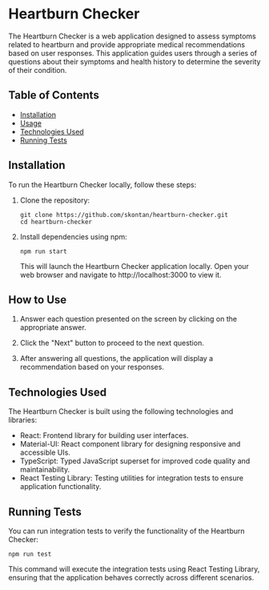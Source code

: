 # Heartburn Checker

The Heartburn Checker is a web application designed to assess symptoms related to heartburn and provide appropriate medical recommendations based on user responses. This application guides users through a series of questions about their symptoms and health history to determine the severity of their condition.

## Table of Contents

- [Installation](#installation)
- [Usage](#usage)
- [Technologies Used](#technologies-used)
- [Running Tests](#running-tests)

## Installation

To run the Heartburn Checker locally, follow these steps:

1. Clone the repository:

   ```
   git clone https://github.com/skontan/heartburn-checker.git
   cd heartburn-checker
   ```

2. Install dependencies using npm:

   ```
   npm run start
   ```

   This will launch the Heartburn Checker application locally. Open your web browser and navigate to http://localhost:3000 to view it.

## How to Use

1. Answer each question presented on the screen by clicking on the appropriate answer.

2. Click the "Next" button to proceed to the next question.

3. After answering all questions, the application will display a recommendation based on your responses.

## Technologies Used

The Heartburn Checker is built using the following technologies and libraries:

- React: Frontend library for building user interfaces.
- Material-UI: React component library for designing responsive and accessible UIs.
- TypeScript: Typed JavaScript superset for improved code quality and maintainability.
- React Testing Library: Testing utilities for integration tests to ensure application functionality.

## Running Tests

You can run integration tests to verify the functionality of the Heartburn Checker:

```
npm run test
```

This command will execute the integration tests using React Testing Library, ensuring that the application behaves correctly across different scenarios.
